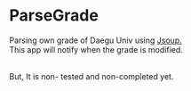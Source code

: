 # ParseGrade

Parsing own grade of Daegu Univ using <a href=https://jsoup.org>Jsoup.</a></br>
This app will notify when the grade is modified.</br></br>

But, It is non- tested and non-completed yet.</br>

